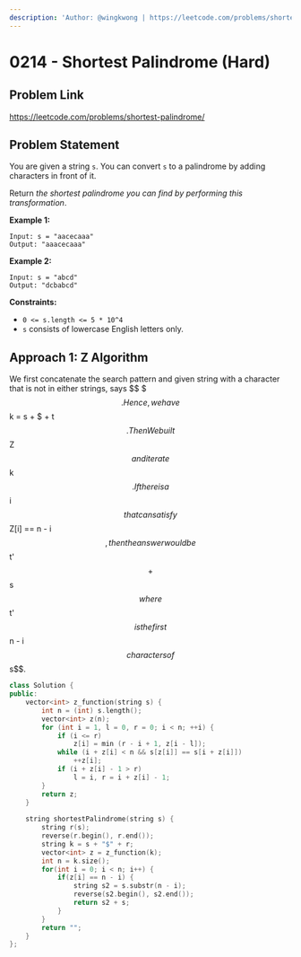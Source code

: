 ```yaml
---
description: 'Author: @wingkwong | https://leetcode.com/problems/shortest-palindrome/'
---
```


# 0214 - Shortest Palindrome (Hard)

## Problem Link

https://leetcode.com/problems/shortest-palindrome/

## Problem Statement

You are given a string `s`. You can convert `s` to a palindrome by adding characters in front of it.

Return _the shortest palindrome you can find by performing this transformation_.

**Example 1:**

```
Input: s = "aacecaaa"
Output: "aaacecaaa"
```

**Example 2:**

```
Input: s = "abcd"
Output: "dcbabcd"
```

**Constraints:**

* `0 <= s.length <= 5 * 10^4`
* `s` consists of lowercase English letters only.

## Approach 1: Z Algorithm

We first concatenate the search pattern and given string with a character that is not in either strings, says $$ $ $$. Hence, we have $$k = s + $ + t$$. Then We built $$Z$$ and iterate $$k$$. If there is a $$i$$ that can satisfy $$Z[i] == n - i$$, then the answer would be $$t'$$+ $$s$$ where $$t'$$ is the first $$n - i$$ characters of $$s$$.

<SolutionAuthor name="@wingkwong"/>

```cpp
class Solution {
public:
    vector<int> z_function(string s) {
        int n = (int) s.length();
        vector<int> z(n);
        for (int i = 1, l = 0, r = 0; i < n; ++i) {
            if (i <= r)
                z[i] = min (r - i + 1, z[i - l]);
            while (i + z[i] < n && s[z[i]] == s[i + z[i]])
                ++z[i];
            if (i + z[i] - 1 > r)
                l = i, r = i + z[i] - 1;
        }
        return z;
    }
    
    string shortestPalindrome(string s) {
        string r(s);
        reverse(r.begin(), r.end());
        string k = s + "$" + r;
        vector<int> z = z_function(k);
        int n = k.size();
        for(int i = 0; i < n; i++) {
            if(z[i] == n - i) {
                string s2 = s.substr(n - i);
                reverse(s2.begin(), s2.end());
                return s2 + s;
            }
        }
        return "";
    }
};
```



